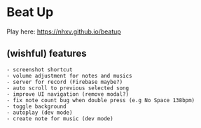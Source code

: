 # Beat Up
Play here: https://nhxv.github.io/beatup

## (wishful) features

    - screenshot shortcut
    - volume adjustment for notes and musics
    - server for record (Firebase maybe?)
    - auto scroll to previous selected song
    - improve UI navigation (remove modal?)
    - fix note count bug when double press (e.g No Space 138bpm) 
    - toggle background
    - autoplay (dev mode)
    - create note for music (dev mode)
